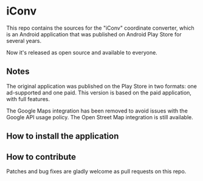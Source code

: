 # iConv

This repo contains the sources for the "iConv" coordinate converter, which
is an Android application that was published on Android Play Store for
several years.

Now it's released as open source and available to everyone.

## Notes

The original application was published on the Play Store in two formats: one
ad-supported and one paid. This version is based on the paid application, with
full features.

The Google Maps integration has been removed to avoid issues with the Google
API usage policy. The Open Street Map integration is still available.

## How to install the application


## How to contribute

Patches and bug fixes are gladly welcome as pull requests on this repo.